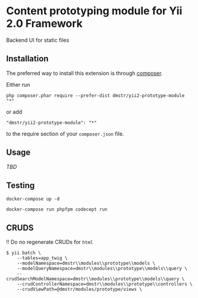 Content prototyping module for Yii 2.0 Framework
================================================
Backend UI for static files

Installation
------------

The preferred way to install this extension is through [composer](http://getcomposer.org/download/).

Either run

```
php composer.phar require --prefer-dist dmstr/yii2-prototype-module "*"
```

or add

```
"dmstr/yii2-prototype-module": "*"
```

to the require section of your `composer.json` file.


Usage
-----

*TBD*


Testing
-------

    docker-compose up -d
    
    docker-compose run phpfpm codecept run
    
    
CRUDS
-----

:bangbang: Do no regenerate CRUDs for `html`

    $ yii batch \
        --tables=app_twig \
        --modelNamespace=dmstr\\modules\\prototype\\models \
        --modelQueryNamespace=dmstr\\modules\\prototype\\models\\query \
        --crudSearchModelNamespace=dmstr\\modules\\prototype\\models\\query \
        --crudControllerNamespace=dmstr\\modules\\prototype\\controllers \
        --crudViewPath=@dmstr/modules/prototype/views \
        
